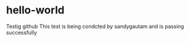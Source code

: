 # hello-world
Testig github
 This test is being condcted by sandygautam and is passing successfully
